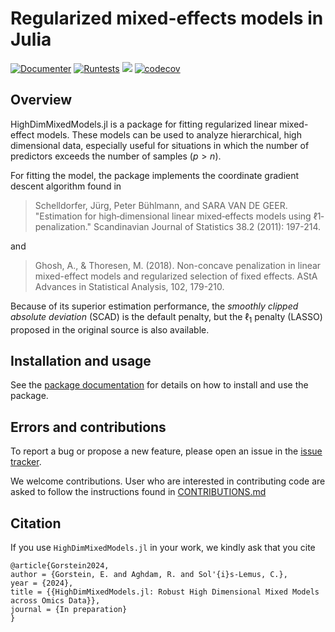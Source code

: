 # Regularized mixed-effects models in Julia
[![Documenter](https://github.com/solislemuslab/HighDimMixedModels.jl/actions/workflows/Documenter.yml/badge.svg)](https://github.com/solislemuslab/HighDimMixedModels.jl/actions/workflows/Documenter.yml) [![Runtests](https://github.com/solislemuslab/HighDimMixedModels.jl/actions/workflows/Runtests.yml/badge.svg)](https://github.com/solislemuslab/HighDimMixedModels.jl/actions/workflows/Runtests.yml)
[![](https://img.shields.io/badge/docs-dev-blue.svg)](https://solislemuslab.github.io/HighDimMixedModels.jl/dev/)
[![codecov](https://codecov.io/github/solislemuslab/HighDimMixedModels.jl/graph/badge.svg?token=BAF8P78SUS)](https://codecov.io/github/solislemuslab/HighDimMixedModels.jl)

## Overview 
HighDimMixedModels.jl is a package for fitting regularized linear mixed-effect models. These models can be used to analyze hierarchical, high dimensional data, especially useful for situations in which the number of predictors exceeds the number of samples ($p > n$). 

For fitting the model, the package implements the coordinate gradient descent algorithm found in

>Schelldorfer, Jürg, Peter Bühlmann, and SARA VAN DE GEER. "Estimation for high‐dimensional linear mixed‐effects models using ℓ1‐penalization." Scandinavian Journal of Statistics 38.2 (2011): 197-214.

and 

>Ghosh, A., & Thoresen, M. (2018). Non-concave penalization in linear mixed-effect models and regularized selection of fixed effects. AStA Advances in Statistical Analysis, 102, 179-210. 

Because of its superior estimation performance, the *smoothly clipped absolute deviation* (SCAD) is the default penalty, but the $\ell_1$ penalty (LASSO) proposed in the original source is also available.


## Installation and usage 

See the [package documentation](https://solislemuslab.github.io/HighDimMixedModels.jl/dev/) for details on how to install and use the package.

## Errors and contributions

To report a bug or propose a new feature, please open an issue in the [issue tracker](https://github.com/solislemuslab/HighDimMixedModels.jl/issues). 

We welcome contributions. User who are interested in contributing code are asked to follow the instructions found in [CONTRIBUTIONS.md](https://github.com/solislemuslab/HighDimMixedModels.jl/blob/main/CONTRIBUTIONS.md)


## Citation

If you use `HighDimMixedModels.jl` in your work, we kindly ask that you cite 
```
@article{Gorstein2024,
author = {Gorstein, E. and Aghdam, R. and Sol'{i}s-Lemus, C.},
year = {2024},
title = {{HighDimMixedModels.jl: Robust High Dimensional Mixed Models across Omics Data}},
journal = {In preparation}
}
```
